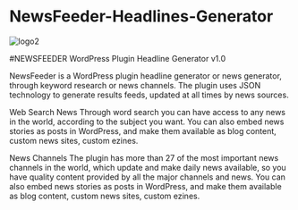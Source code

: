 # NewsFeeder-Headlines-Generator
![logo2](https://user-images.githubusercontent.com/20075622/94384537-3500ff00-0119-11eb-9b88-727d0e81f51d.png)

#NEWSFEEDER
WordPress Plugin Headline Generator v1.0

NewsFeeder is a WordPress plugin headline generator or news generator, through keyword research or news channels. The plugin uses JSON technology to generate results feeds, updated at all times by news sources.

Web Search News
Through word search you can have access to any news in the world, according to the subject you want. You can also embed news stories as posts in WordPress, and make them available as blog content, custom news sites, custom ezines.

News Channels
The plugin has more than 27 of the most important news channels in the world, which update and make daily news available, so you have quality content provided by all the major channels and news. You can also embed news stories as posts in WordPress, and make them available as blog content, custom news sites, custom ezines.


